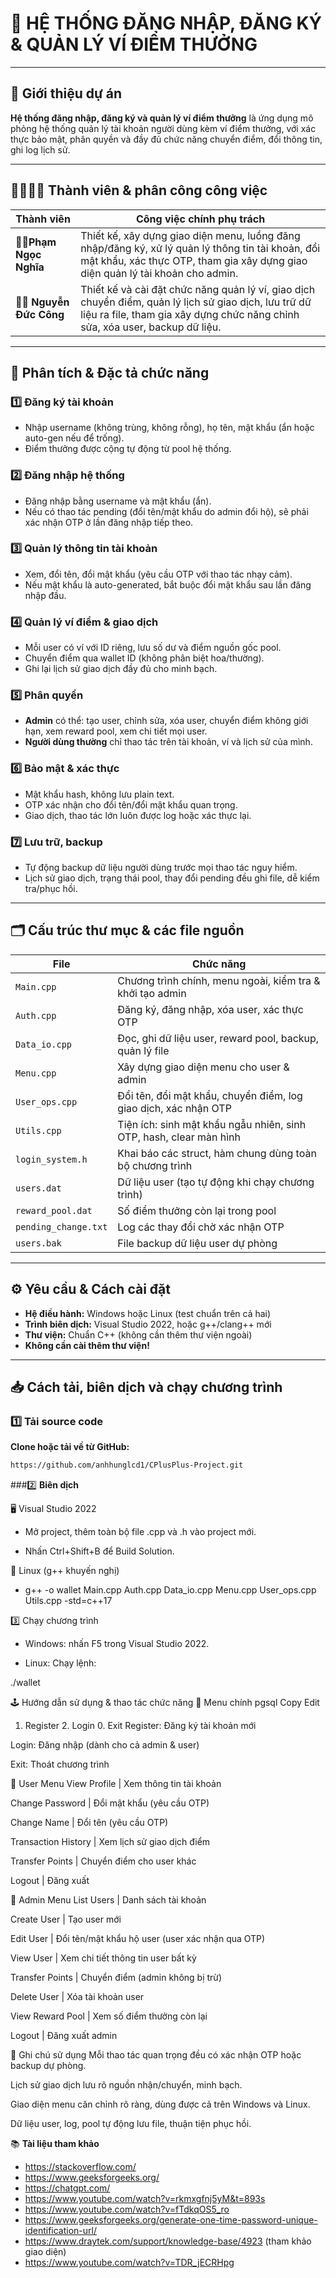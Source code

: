 # 🎁 HỆ THỐNG ĐĂNG NHẬP, ĐĂNG KÝ & QUẢN LÝ VÍ ĐIỂM THƯỞNG

---

## 🚀 Giới thiệu dự án

**Hệ thống đăng nhập, đăng ký và quản lý ví điểm thưởng** là ứng dụng mô phỏng hệ thống quản lý tài khoản người dùng kèm ví điểm thưởng, với xác thực bảo mật, phân quyền và đầy đủ chức năng chuyển điểm, đổi thông tin, ghi log lịch sử.

---

## 👨‍💻👩‍💻 Thành viên & phân công công việc

| Thành viên                | Công việc chính phụ trách                                                                                                                                                             |
|---------------------------|-------------------------------------------------------------------------------------------------------------------------------------------------------------------------------------- |
| 🧑‍💻**Phạm Ngọc Nghĩa**  | Thiết kế, xây dựng giao diện menu, luồng đăng nhập/đăng ký, xử lý quản lý thông tin tài khoản, đổi mật khẩu, xác thực OTP, tham gia xây dựng giao diện quản lý tài khoản cho admin.   |
| 👨‍💻 **Nguyễn Đức Công**    | Thiết kế và cài đặt chức năng quản lý ví, giao dịch chuyển điểm, quản lý lịch sử giao dịch, lưu trữ dữ liệu ra file, tham gia xây dựng chức năng chỉnh sửa, xóa user, backup dữ liệu.|

---

## 📑 Phân tích & Đặc tả chức năng

### 1️⃣ Đăng ký tài khoản
- Nhập username (không trùng, không rỗng), họ tên, mật khẩu (ẩn hoặc auto-gen nếu để trống).
- Điểm thưởng được cộng tự động từ pool hệ thống.

### 2️⃣ Đăng nhập hệ thống
- Đăng nhập bằng username và mật khẩu (ẩn).
- Nếu có thao tác pending (đổi tên/mật khẩu do admin đổi hộ), sẽ phải xác nhận OTP ở lần đăng nhập tiếp theo.

### 3️⃣ Quản lý thông tin tài khoản
- Xem, đổi tên, đổi mật khẩu (yêu cầu OTP với thao tác nhạy cảm).
- Nếu mật khẩu là auto-generated, bắt buộc đổi mật khẩu sau lần đăng nhập đầu.

### 4️⃣ Quản lý ví điểm & giao dịch
- Mỗi user có ví với ID riêng, lưu số dư và điểm nguồn gốc pool.
- Chuyển điểm qua wallet ID (không phân biệt hoa/thường).
- Ghi lại lịch sử giao dịch đầy đủ cho minh bạch.

### 5️⃣ Phân quyền
- **Admin** có thể: tạo user, chỉnh sửa, xóa user, chuyển điểm không giới hạn, xem reward pool, xem chi tiết mọi user.
- **Người dùng thường** chỉ thao tác trên tài khoản, ví và lịch sử của mình.

### 6️⃣ Bảo mật & xác thực
- Mật khẩu hash, không lưu plain text.
- OTP xác nhận cho đổi tên/đổi mật khẩu quan trọng.
- Giao dịch, thao tác lớn luôn được log hoặc xác thực lại.

### 7️⃣ Lưu trữ, backup
- Tự động backup dữ liệu người dùng trước mọi thao tác nguy hiểm.
- Lịch sử giao dịch, trạng thái pool, thay đổi pending đều ghi file, dễ kiểm tra/phục hồi.

---

## 🗂️ Cấu trúc thư mục & các file nguồn

| File                | Chức năng                                                         |
|---------------------|-------------------------------------------------------------------|
| `Main.cpp`          | Chương trình chính, menu ngoài, kiểm tra & khởi tạo admin         |
| `Auth.cpp`          | Đăng ký, đăng nhập, xóa user, xác thực OTP                       |
| `Data_io.cpp`       | Đọc, ghi dữ liệu user, reward pool, backup, quản lý file          |
| `Menu.cpp`          | Xây dựng giao diện menu cho user & admin                         |
| `User_ops.cpp`      | Đổi tên, đổi mật khẩu, chuyển điểm, log giao dịch, xác nhận OTP   |
| `Utils.cpp`         | Tiện ích: sinh mật khẩu ngẫu nhiên, sinh OTP, hash, clear màn hình|
| `login_system.h`    | Khai báo các struct, hàm chung dùng toàn bộ chương trình          |
| `users.dat`         | Dữ liệu user (tạo tự động khi chạy chương trình)                  |
| `reward_pool.dat`   | Số điểm thưởng còn lại trong pool                                 |
| `pending_change.txt`| Log các thay đổi chờ xác nhận OTP                                 |
| `users.bak`         | File backup dữ liệu user dự phòng                                 |

---

## ⚙️ Yêu cầu & Cách cài đặt

- **Hệ điều hành:** Windows hoặc Linux (test chuẩn trên cả hai)
- **Trình biên dịch:** Visual Studio 2022, hoặc g++/clang++ mới
- **Thư viện:** Chuẩn C++ (không cần thêm thư viện ngoài)
- **Không cần cài thêm thư viện!**

---

## 📥 Cách tải, biên dịch và chạy chương trình

### 1️⃣ Tải source code

**Clone hoặc tải về từ GitHub:**
```bash
https://github.com/anhhunglcd1/CPlusPlus-Project.git
```
###2️⃣ **Biên dịch**

🖥️ Visual Studio 2022

- Mở project, thêm toàn bộ file .cpp và .h vào project mới.

- Nhấn Ctrl+Shift+B để Build Solution.

🐧 Linux (g++ khuyến nghị)

- g++ -o wallet Main.cpp Auth.cpp Data_io.cpp Menu.cpp User_ops.cpp Utils.cpp -std=c++17

3️⃣ Chạy chương trình

- Windows: nhấn F5 trong Visual Studio 2022.

- Linux: Chạy lệnh:

./wallet

🕹️ Hướng dẫn sử dụng & thao tác chức năng
🚪 Menu chính
pgsql
Copy
Edit
1. Register    2. Login    0. Exit
Register: Đăng ký tài khoản mới

Login: Đăng nhập (dành cho cả admin & user)

Exit: Thoát chương trình

👤 User Menu
View Profile | Xem thông tin tài khoản

Change Password | Đổi mật khẩu (yêu cầu OTP)

Change Name | Đổi tên (yêu cầu OTP)

Transaction History | Xem lịch sử giao dịch điểm

Transfer Points | Chuyển điểm cho user khác

Logout | Đăng xuất

👑 Admin Menu
List Users | Danh sách tài khoản

Create User | Tạo user mới

Edit User | Đổi tên/mật khẩu hộ user (user xác nhận qua OTP)

View User | Xem chi tiết thông tin user bất kỳ

Transfer Points | Chuyển điểm (admin không bị trừ)

Delete User | Xóa tài khoản user

View Reward Pool | Xem số điểm thưởng còn lại

Logout | Đăng xuất admin

🎯 Ghi chú sử dụng
Mỗi thao tác quan trọng đều có xác nhận OTP hoặc backup dự phòng.

Lịch sử giao dịch lưu rõ nguồn nhận/chuyển, minh bạch.

Giao diện menu căn chỉnh rõ ràng, dùng được cả trên Windows và Linux.

Dữ liệu user, log, pool tự động lưu file, thuận tiện phục hồi.



📚 **Tài liệu tham khảo**

- https://stackoverflow.com/
- https://www.geeksforgeeks.org/
- https://chatgpt.com/
- https://www.youtube.com/watch?v=rkmxgfnj5yM&t=893s
- https://www.youtube.com/watch?v=fTdkqOS5_ro
- https://www.geeksforgeeks.org/generate-one-time-password-unique-identification-url/
- https://www.draytek.com/support/knowledge-base/4923 (tham khảo giao diện)
- https://www.youtube.com/watch?v=TDR_jECRHpg

